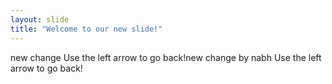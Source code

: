 ```yaml
---
layout: slide
title: "Welcome to our new slide!"
---
```

new change
Use the left arrow to go back!new change by nabh
Use the left arrow to go back!

